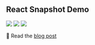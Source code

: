 React Snapshot Demo
-------------------

[<img src="https://img.shields.io/badge/create-react--app-blue.svg">]((https://github.com/facebookincubator/create-react-app)) <img src="https://img.shields.io/badge/test-jest-blue.svg"> <img src="https://img.shields.io/badge/test-enzyme-blue.svg">

📖 Read the [blog post](./post/)





